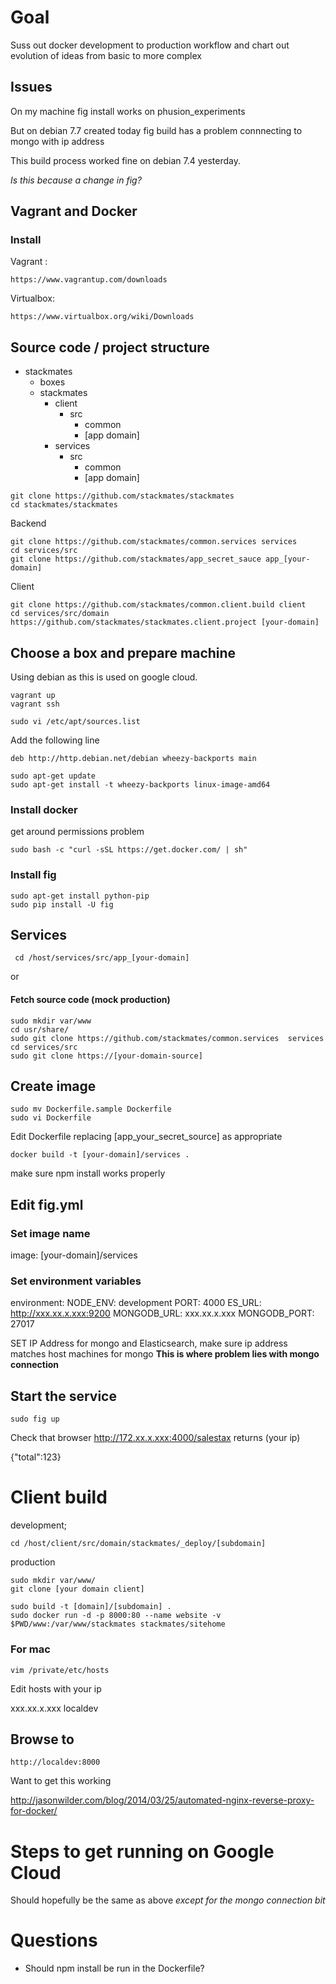 
# Goal

Suss out docker development to production workflow and chart out evolution of ideas from basic to more complex

## Issues

On my machine fig install works on phusion_experiments

But on debian 7.7 created today fig build has a problem connnecting to mongo with ip address

This build process worked fine on debian 7.4 yesterday.

*Is this because a change in fig?*



## Vagrant and Docker

### Install

Vagrant :
```
https://www.vagrantup.com/downloads
```

Virtualbox:
```
https://www.virtualbox.org/wiki/Downloads
```


## Source code / project structure


* stackmates
    * boxes
    * stackmates
        * client
            * src
                * common
                * [app domain]
        * services
            * src
                * common
                * [app domain]



```
git clone https://github.com/stackmates/stackmates
cd stackmates/stackmates
```

Backend
```
git clone https://github.com/stackmates/common.services services
cd services/src
git clone https://github.com/stackmates/app_secret_sauce app_[your-domain]
```

Client
```
git clone https://github.com/stackmates/common.client.build client
cd services/src/domain
https://github.com/stackmates/stackmates.client.project [your-domain]
```



## Choose a box and prepare machine

Using debian as this is used on google cloud.

```
vagrant up
vagrant ssh
```


```
sudo vi /etc/apt/sources.list
```

Add the following line

```
deb http://http.debian.net/debian wheezy-backports main
```

```
sudo apt-get update
sudo apt-get install -t wheezy-backports linux-image-amd64
```


### Install docker

get around permissions problem

```
sudo bash -c "curl -sSL https://get.docker.com/ | sh"
```



### Install fig

```
sudo apt-get install python-pip
sudo pip install -U fig
```


## Services

```
 cd /host/services/src/app_[your-domain]
```

or

#### Fetch source code (mock production)

```
sudo mkdir var/www
cd usr/share/
sudo git clone https://github.com/stackmates/common.services  services
cd services/src
sudo git clone https://[your-domain-source]
```


## Create image

```
sudo mv Dockerfile.sample Dockerfile
sudo vi Dockerfile
```

Edit Dockerfile replacing [app_your_secret_source] as appropriate

```
docker build -t [your-domain]/services .
```

make sure npm install works properly


## Edit fig.yml

### Set image name

image: [your-domain]/services


### Set environment variables

  environment:
    NODE_ENV: development
    PORT: 4000
    ES_URL: http://xxx.xx.x.xxx:9200
    MONGODB_URL: xxx.xx.x.xxx
    MONGODB_PORT: 27017

SET IP Address for mongo and Elasticsearch, make sure ip address matches host machines for mongo **This is where problem lies with mongo connection**


## Start the service

```
sudo fig up
```

Check that browser http://172.xx.x.xxx:4000/salestax  returns (your ip)

{"total":123}



# Client build

development;
```
cd /host/client/src/domain/stackmates/_deploy/[subdomain]
```

production
```
sudo mkdir var/www/
git clone [your domain client]
```

```
sudo build -t [domain]/[subdomain] .
sudo docker run -d -p 8000:80 --name website -v $PWD/www:/var/www/stackmates stackmates/sitehome
```


### For mac


```
vim /private/etc/hosts
```

Edit hosts with your ip

xxx.xx.x.xxx  localdev

## Browse to

```
http://localdev:8000
```


Want to get this working

http://jasonwilder.com/blog/2014/03/25/automated-nginx-reverse-proxy-for-docker/


# Steps to get running on Google Cloud

Should hopefully be the same as above *except for the mongo connection bit*



# Questions

* Should npm install be run in the Dockerfile?



